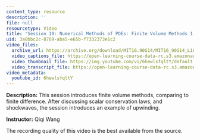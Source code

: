 ```yaml
---
content_type: resource
description: ''
file: null
resourcetype: Video
title: 'Session 10: Numerical Methods of PDEs: Finite Volume Methods 1'
uid: 3a8bbc2c-8709-aba5-e65b-f7332373e1c2
video_files:
  archive_url: https://archive.org/download/MIT16.90S14/MIT16_90S14_L10_300k.mp4
  video_captions_file: https://open-learning-course-data-rc.s3.amazonaws.com/16-90-computational-methods-in-aerospace-engineering-spring-2014/e7e35ffc578953e2857ee90877a5df08_6hewlsfqltY.vtt
  video_thumbnail_file: https://img.youtube.com/vi/6hewlsfqltY/default.jpg
  video_transcript_file: https://open-learning-course-data-rc.s3.amazonaws.com/16-90-computational-methods-in-aerospace-engineering-spring-2014/e664099cec83dbbbb4951896bdab226b_6hewlsfqltY.pdf
video_metadata:
  youtube_id: 6hewlsfqltY
---
```


**Description:** This session introduces finite volume methods, comparing to finite difference. After discussing scalar conservation laws, and shockwaves, the session introduces an example of upwinding.

**Instructor:** Qiqi Wang

The recording quality of this video is the best available from the source.
